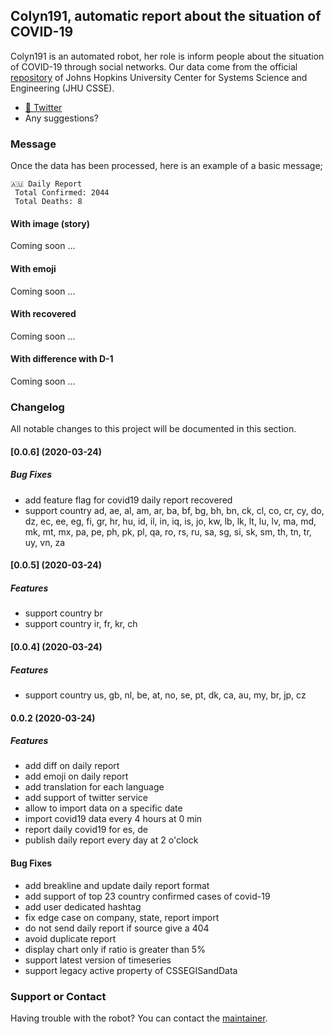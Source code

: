 ## Colyn191, automatic report about the situation of COVID-19

Colyn191 is an automated robot, her role is inform people about the situation of COVID-19 through social networks. Our data come from the official <a href="https://github.com/CSSEGISandData/COVID-19" target="_blank" >repository</a> of Johns Hopkins University Center for Systems Science and Engineering (JHU CSSE).

- [:robot: Twitter](https://twitter.com/colyn191)
- Any suggestions?

### Message

Once the data has been processed, here is an example of a basic message;

```
🇦🇺 Daily Report
 Total Confirmed: 2044 
 Total Deaths: 8
```
#### With image (story)

Coming soon ...

#### With emoji

Coming soon ...

#### With recovered

Coming soon ...

#### With difference with D-1

Coming soon ...

### Changelog

All notable changes to this project will be documented in this section.

#### [0.0.6] (2020-03-24)

##### Bug Fixes

* add feature flag for covid19 daily report recovered
* support country ad, ae, al, am, ar, ba, bf, bg, bh, bn, ck, cl, co, cr, cy, do, dz, ec, ee, eg, fi, gr, hr, hu, id, il, in, iq, is, jo, kw, lb, lk, lt, lu, lv, ma, md, mk, mt, mx, pa, pe, ph, pk, pl, qa, ro, rs, ru, sa, sg, si, sk, sm, th, tn, tr, uy, vn, za

#### [0.0.5] (2020-03-24)

##### Features

* support country br
* support country ir, fr, kr, ch

#### [0.0.4] (2020-03-24)

##### Features

* support country us, gb, nl, be, at, no, se, pt, dk, ca, au, my, br, jp, cz

#### 0.0.2 (2020-03-24)

##### Features

* add diff on daily report
* add emoji on daily report
* add translation for each language
* add support of twitter service
* allow to import data on a specific date
* import covid19 data every 4 hours at 0 min
* report daily covid19 for es, de
* publish daily report every day at 2 o'clock

#### Bug Fixes

* add breakline and update daily report format
* add support of top 23 country confirmed cases of covid-19
* add user dedicated hashtag
* fix edge case on company, state, report import
* do not send daily report if source give a 404
* avoid duplicate report
* display chart only if ratio is greater than 5%
* support latest version of timeseries
* support legacy active property of CSSEGISandData

### Support or Contact

Having trouble with the robot? You can contact the <a href="https://github.com/arnaud-zg" target="_blank">maintainer</a>.
